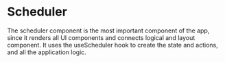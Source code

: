 # Scheduler

The scheduler component is the most important component of the app, since it renders all UI components and connects logical and layout component. It uses the useScheduler hook to create the state and actions, and all the application logic.
